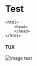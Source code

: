 # Test

    <html>
        <head>
        </head>
    </html>

#### TUX
![image text](https://w7.pngwing.com/pngs/536/429/png-transparent-club-penguin-clothing-fan-art-pin-penguin-blue-animals-pin.png)
